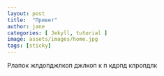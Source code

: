 ```yaml
---
layout: post
title:  "Привет"
author: jane
categories: [ Jekyll, tutorial ]
image: assets/images/home.jpg
tags: [sticky]
---
```


Рлапок жлдопджлкоп джлкоп к
п кдрпд клропдлк